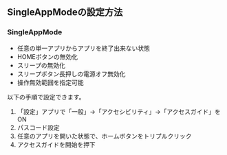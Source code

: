 SingleAppModeの設定方法
---
### SingleAppMode
* 任意の単一アプリからアプリを終了出来ない状態
* HOMEボタンの無効化
* スリープの無効化
* スリープボタン長押しの電源オフ無効化
* 操作無効範囲を指定可能

以下の手順で設定できます。

1. 「設定」アプリで「一般」→「アクセシビリティ」→「アクセスガイド」をON
2. パスコード設定
3. 任意のアプリを開いた状態で、ホームボタンをトリプルクリック
4. アクセスガイドを開始を押下
